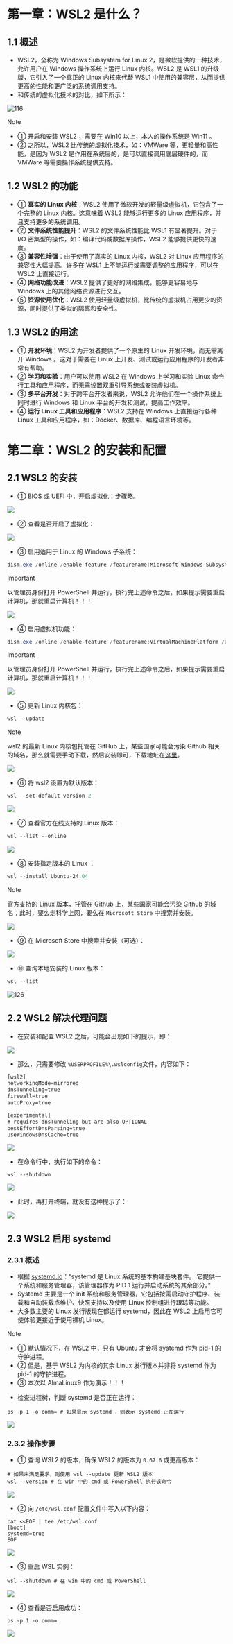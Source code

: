 # 第一章：WSL2 是什么？

## 1.1 概述

* WSL2，全称为 Windows Subsystem for Linux 2，是微软提供的一种技术，允许用户在 Windows 操作系统上运行 Linux 内核。WSL2  是 WSL1 的升级版，它引入了一个真正的 Linux 内核来代替 WSL1 中使用的兼容层，从而提供更高的性能和更广泛的系统调用支持。
* 和传统的虚拟化技术的对比，如下所示：

![116](./assets/1.svg)

> [!NOTE]
>
> * ① 开启和安装 WSL2 ，需要在 Win10 以上，本人的操作系统是 Win11 。
> * ② 之所以，WSL2 比传统的虚拟化技术，如：VMWare 等，更轻量和高性能，是因为 WSL2 是作用在系统层的，是可以直接调用底层硬件的，而 VMWare  等需要操作系统提供支持。

## 1.2 WSL2 的功能

* ① **真实的 Linux 内核**：WSL2 使用了微软开发的轻量级虚拟机，它包含了一个完整的 Linux 内核。这意味着 WSL2 能够运行更多的 Linux 应用程序，并且支持更多的系统调用。
* ② **文件系统性能提升**：WSL2 的文件系统性能比 WSL1 有显著提升。对于 I/O 密集型的操作，如：编译代码或数据库操作，WSL2 能够提供更快的速度。
* ③ **兼容性增强**：由于使用了真实的 Linux 内核，WSL2 对 Linux 应用程序的兼容性大幅提高。许多在 WSL1 上不能运行或需要调整的应用程序，可以在 WSL2 上直接运行。
* ④ **网络功能改进**：WSL2 提供了更好的网络集成，能够更容易地与 Windows 上的其他网络资源进行交互。
* ⑤ **资源使用优化**：WSL2 使用轻量级虚拟机，比传统的虚拟机占用更少的资源，同时提供了类似的隔离和安全性。

## 1.3 WSL2 的用途

* ① **开发环境**：WSL2 为开发者提供了一个原生的 Linux 开发环境，而无需离开 Windows 。这对于需要在 Linux 上开发、测试或运行应用程序的开发者非常有帮助。
* ② **学习和实验**：用户可以使用 WSL2 在 Windows 上学习和实验 Linux 命令行工具和应用程序，而无需设置双重引导系统或安装虚拟机。
* ③ **多平台开发**：对于跨平台开发者来说，WSL2 允许他们在一个操作系统上同时进行 Windows 和 Linux 平台的开发和测试，提高工作效率。
* ④ **运行 Linux 工具和应用程序**：WSL2 支持在 Windows 上直接运行各种 Linux 工具和应用程序，如：Docker、数据库、编程语言环境等。





# 第二章：WSL2 的安装和配置

## 2.1 WSL2 的安装

* ① BIOS 或 UEFI 中，开启虚拟化：步骤略。

![](./assets/2.png)

* ② 查看是否开启了虚拟化：

![](./assets/3.png)

* ③ 启用适用于 Linux 的 Windows 子系统：

```powershell
dism.exe /online /enable-feature /featurename:Microsoft-Windows-Subsystem-Linux /all /norestart
```

> [!IMPORTANT]
>
> 以管理员身份打开 PowerShell 并运行，执行完上述命令之后，如果提示需要重启计算机，那就重启计算机！！！



![](./assets/4.gif)

* ④ 启用虚拟机功能：

```powershell
dism.exe /online /enable-feature /featurename:VirtualMachinePlatform /all /norestart
```

> [!IMPORTANT]
>
> 以管理员身份打开 PowerShell 并运行，执行完上述命令之后，如果提示需要重启计算机，那就重启计算机！！！

![](./assets/5.gif)

* ⑤ 更新 Linux 内核包：

```powershell
wsl --update
```

> [!NOTE]
>
> wsl2 的最新 Linux 内核包托管在 GitHub 上，某些国家可能会污染 Github 相关的域名，那么就需要手动下载，然后安装即可，下载地址在[这里](https://wslstorestorage.blob.core.windows.net/wslblob/wsl_update_x64.msi)。

![](./assets/6.gif)

* ⑥ 将 wsl2 设置为默认版本：

```powershell
wsl --set-default-version 2
```

![](./assets/7.gif)

* ⑦ 查看官方在线支持的 Linux 版本：

```powershell
wsl --list --online
```

![](./assets/8.gif)

* ⑧ 安装指定版本的 Linux ：

```powershell
wsl --install Ubuntu-24.04
```

> [!NOTE]
>
> 官方支持的 Linux 版本，托管在 Github 上，某些国家可能会污染 Github 的域名；此时，要么走科学上网，要么在 `Microsoft Store` 中搜索并安装。

![](./assets/9.gif)

* ⑨ 在 Microsoft Store 中搜索并安装（可选）：

![](./assets/10.png)

* ⑩ 查询本地安装的 Linux 版本：

```powershell
wsl --list
```

![126](./assets/11.gif)

## 2.2 WSL2 解决代理问题

* 在安装和配置 WSL2 之后，可能会出现如下的提示，即：

![](./assets/12.png)

* 那么，只需要修改 `%USERPROFILE%\.wslconfig`文件，内容如下：

```txt
[wsl2]
networkingMode=mirrored
dnsTunneling=true
firewall=true
autoProxy=true

[experimental]
# requires dnsTunneling but are also OPTIONAL
bestEffortDnsParsing=true
useWindowsDnsCache=true
```

![](./assets/13.png)

* 在命令行中，执行如下的命令：

```shell
wsl --shutdown
```

![](./assets/14.gif)

* 此时，再打开终端，就没有这种提示了：

![](./assets/15.png)

## 2.3 WSL2 启用 systemd

### 2.3.1 概述

* 根据 [systemd.io](https://systemd.io/)：“systemd 是 Linux 系统的基本构建基块套件。 它提供一个系统和服务管理器，该管理器作为 PID 1 运行并启动系统的其余部分。”
* Systemd 主要是一个 init 系统和服务管理器，它包括按需启动守护程序、装载和自动装载点维护、快照支持以及使用 Linux 控制组进行跟踪等功能。
* 大多数主要的 Linux 发行版现在都运行 systemd，因此在 WSL2 上启用它可使体验更接近于使用裸机 Linux。

> [!NOTE]
>
> * ① 默认情况下，在 WSL2 中，只有 Ubuntu 才会将 systemd 作为 pid-1 的守护进程。
> * ② 但是，基于 WSL2 为内核的其余 Linux 发行版本并非将 systemd 作为 pid-1 的守护进程。
> * ③ 本次以 AlmaLinux9 作为演示！！！

* 检查进程树，判断 systemd 是否正在运行：

```shell
ps -p 1 -o comm= # 如果显示 systemd ，则表示 systemd 正在运行
```

![](./assets/16.gif)

### 2.3.2 操作步骤

* ① 查询 WSL2 的版本，确保 WSL2 的版本为 `0.67.6` 或更高版本：

```shell
# 如果未满足要求，则使用 wsl --update 更新 WSL2 版本
wsl --version # 在 win 中的 cmd 或 PowerShell 执行该命令
```

![](./assets/17.png)

* ② 向 `/etc/wsl.conf` 配置文件中写入以下内容：

```shell
cat <<EOF | tee /etc/wsl.conf 
[boot]
systemd=true
EOF
```

![](./assets/18.gif)

* ③ 重启 WSL 实例：

```shell
wsl --shutdown # 在 win 中的 cmd 或 PowerShell 
```

![](./assets/19.gif)

* ④ 查看是否启用成功：

```shell
ps -p 1 -o comm=
```

![](./assets/20.png)